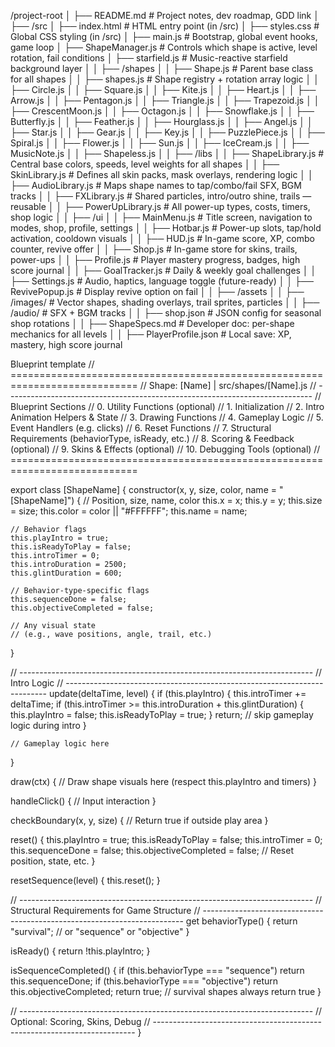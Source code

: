 /project-root
│
├── README.md                    # Project notes, dev roadmap, GDD link
│
├── /src
│   ├── index.html               # HTML entry point (in /src)
│   ├── styles.css               # Global CSS styling (in /src)
│   ├── main.js                  # Bootstrap, global event hooks, game loop
│   ├── ShapeManager.js          # Controls which shape is active, level rotation, fail conditions
│   ├── starfield.js             # Music-reactive starfield background layer
│
│   ├── /shapes
│   │   ├── Shape.js             # Parent base class for all shapes
│   │   ├── shapes.js            # Shape registry + rotation array logic
│   │   ├── Circle.js
│   │   ├── Square.js
│   │   ├── Kite.js
│   │   ├── Heart.js
│   │   ├── Arrow.js
│   │   ├── Pentagon.js
│   │   ├── Triangle.js
│   │   ├── Trapezoid.js
│   │   ├── CrescentMoon.js
│   │   ├── Octagon.js
│   │   ├── Snowflake.js
│   │   ├── Butterfly.js
│   │   ├── Feather.js
│   │   ├── Hourglass.js
│   │   ├── Angel.js
│   │   ├── Star.js
│   │   ├── Gear.js
│   │   ├── Key.js
│   │   ├── PuzzlePiece.js
│   │   ├── Spiral.js
│   │   ├── Flower.js
│   │   ├── Sun.js
│   │   ├── IceCream.js
│   │   ├── MusicNote.js
│   │   ├── Shapeless.js
│
│   ├── /libs
│   │   ├── ShapeLibrary.js     # Central base colors, speeds, level weights for all shapes
│   │   ├── SkinLibrary.js      # Defines all skin packs, mask overlays, rendering logic
│   │   ├── AudioLibrary.js     # Maps shape names to tap/combo/fail SFX, BGM tracks
│   │   ├── FXLibrary.js        # Shared particles, intro/outro shine, trails — reusable
│   │   ├── PowerUpLibrary.js   # All power-up types, costs, timers, shop logic
│
│   ├── /ui
│   │   ├── MainMenu.js         # Title screen, navigation to modes, shop, profile, settings
│   │   ├── Hotbar.js           # Power-up slots, tap/hold activation, cooldown visuals
│   │   ├── HUD.js              # In-game score, XP, combo counter, revive offer
│   │   ├── Shop.js             # In-game store for skins, trails, power-ups
│   │   ├── Profile.js          # Player mastery progress, badges, high score journal
│   │   ├── GoalTracker.js      # Daily & weekly goal challenges
│   │   ├── Settings.js         # Audio, haptics, language toggle (future-ready)
│   │   ├── RevivePopup.js      # Display revive option on fail
│
│   ├── /assets
│   │   ├── /images/            # Vector shapes, shading overlays, trail sprites, particles
│   │   ├── /audio/             # SFX + BGM tracks
│   │   ├── shop.json           # JSON config for seasonal shop rotations
│   │   ├── ShapeSpecs.md       # Developer doc: per-shape mechanics for all levels
│   │   ├── PlayerProfile.json  # Local save: XP, mastery, high score journal






Blueprint template 
// ============================================================================
// Shape: [Name]  |  src/shapes/[Name].js
// ----------------------------------------------------------------------------
//  Blueprint Sections
//    0. Utility Functions (optional)
//    1. Initialization
//    2. Intro Animation Helpers & State
//    3. Drawing Functions
//    4. Gameplay Logic
//    5. Event Handlers (e.g. clicks)
//    6. Reset Functions
//    7. Structural Requirements (behaviorType, isReady, etc.)
//    8. Scoring & Feedback (optional)
//    9. Skins & Effects (optional)
//   10. Debugging Tools (optional)
// ============================================================================

export class [ShapeName] {
  constructor(x, y, size, color, name = "[ShapeName]") {
    // Position, size, name, color
    this.x = x;
    this.y = y;
    this.size = size;
    this.color = color || "#FFFFFF";
    this.name = name;

    // Behavior flags
    this.playIntro = true;
    this.isReadyToPlay = false;
    this.introTimer = 0;
    this.introDuration = 2500;
    this.glintDuration = 600;

    // Behavior-type-specific flags
    this.sequenceDone = false;
    this.objectiveCompleted = false;

    // Any visual state
    // (e.g., wave positions, angle, trail, etc.)
  }

  // -------------------------------------------------------------------------
  // Intro Logic
  // -------------------------------------------------------------------------
  update(deltaTime, level) {
    if (this.playIntro) {
      this.introTimer += deltaTime;
      if (this.introTimer >= this.introDuration + this.glintDuration) {
        this.playIntro = false;
        this.isReadyToPlay = true;
      }
      return; // skip gameplay logic during intro
    }

    // Gameplay logic here
  }

  draw(ctx) {
    // Draw shape visuals here (respect this.playIntro and timers)
  }

  handleClick() {
    // Input interaction
  }

  checkBoundary(x, y, size) {
    // Return true if outside play area
  }

  reset() {
    this.playIntro = true;
    this.isReadyToPlay = false;
    this.introTimer = 0;
    this.sequenceDone = false;
    this.objectiveCompleted = false;
    // Reset position, state, etc.
  }

  resetSequence(level) {
    this.reset();
  }

  // -------------------------------------------------------------------------
  // Structural Requirements for Game Structure
  // -------------------------------------------------------------------------
  get behaviorType() {
    return "survival"; // or "sequence" or "objective"
  }

  isReady() {
    return !this.playIntro;
  }

  isSequenceCompleted() {
    if (this.behaviorType === "sequence") return this.sequenceDone;
    if (this.behaviorType === "objective") return this.objectiveCompleted;
    return true; // survival shapes always return true
  }

  // -------------------------------------------------------------------------
  // Optional: Scoring, Skins, Debug
  // -------------------------------------------------------------------------
}
